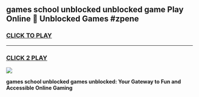 
## games school unblocked unblocked game Play Online 👋 Unblocked Games #zpene
<h3>
<a href="https://premium.freeplayer.one?title=games_school_unblocked&ref=21F">CLICK TO PLAY</a></h3>
<hr>

<h3>
<a href="https://premium.freeplayer.one?title=games_school_unblocked&ref=21F">CLICK 2 PLAY</a>
  
</h3>

<a href="https://premium.freeplayer.one?title=games_school_unblocked&ref=21F/"><img src="https://clearcache.store/games.png"></a>


**games school unblocked games unblocked: Your Gateway to Fun and Accessible Online Gaming**
